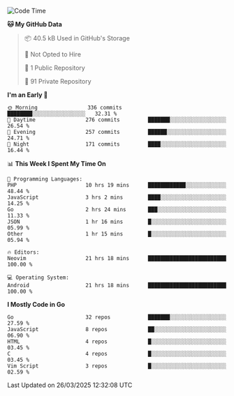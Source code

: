 
<!--START_SECTION:waka-->
![Code Time](http://img.shields.io/badge/Code%20Time-5%2C822%20hrs%2026%20mins-blue)

**🐱 My GitHub Data** 

> 📦 40.5 kB Used in GitHub's Storage 
 > 
> 🚫 Not Opted to Hire
 > 
> 📜 1 Public Repository 
 > 
> 🔑 91 Private Repository 
 > 
**I'm an Early 🐤** 

```text
🌞 Morning                336 commits         ████████░░░░░░░░░░░░░░░░░   32.31 % 
🌆 Daytime                276 commits         ███████░░░░░░░░░░░░░░░░░░   26.54 % 
🌃 Evening                257 commits         ██████░░░░░░░░░░░░░░░░░░░   24.71 % 
🌙 Night                  171 commits         ████░░░░░░░░░░░░░░░░░░░░░   16.44 % 
```


📊 **This Week I Spent My Time On** 

```text
💬 Programming Languages: 
PHP                      10 hrs 19 mins      ████████████░░░░░░░░░░░░░   48.44 % 
JavaScript               3 hrs 2 mins        ████░░░░░░░░░░░░░░░░░░░░░   14.25 % 
Go                       2 hrs 24 mins       ███░░░░░░░░░░░░░░░░░░░░░░   11.33 % 
JSON                     1 hr 16 mins        █░░░░░░░░░░░░░░░░░░░░░░░░   05.99 % 
Other                    1 hr 15 mins        █░░░░░░░░░░░░░░░░░░░░░░░░   05.94 % 

🔥 Editors: 
Neovim                   21 hrs 18 mins      █████████████████████████   100.00 % 

💻 Operating System: 
Android                  21 hrs 18 mins      █████████████████████████   100.00 % 
```

**I Mostly Code in Go** 

```text
Go                       32 repos            ███████░░░░░░░░░░░░░░░░░░   27.59 % 
JavaScript               8 repos             ██░░░░░░░░░░░░░░░░░░░░░░░   06.90 % 
HTML                     4 repos             █░░░░░░░░░░░░░░░░░░░░░░░░   03.45 % 
C                        4 repos             █░░░░░░░░░░░░░░░░░░░░░░░░   03.45 % 
Vim Script               3 repos             █░░░░░░░░░░░░░░░░░░░░░░░░   02.59 % 
```




 Last Updated on 26/03/2025 12:32:08 UTC
<!--END_SECTION:waka-->
